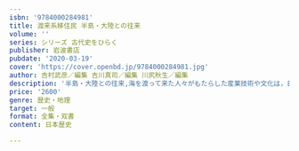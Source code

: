 ```yaml
---
isbn: '9784000284981'
title: 渡来系移住民 半島・大陸との往来
volume: ''
series: シリーズ 古代史をひらく
publisher: 岩波書店
pubdate: '2020-03-19'
cover: 'https://cover.openbd.jp/9784000284981.jpg'
author: 吉村武彦／編集 吉川真司／編集 川尻秋生／編集
description: '半島・大陸との往来,海を渡って来た人々がもたらした産業技術や文化は，日本列島の古代社会をどのように革新していったのか．'
price: '2600'
genre: 歴史・地理
target: 一般
format: 全集・双書
content: 日本歴史

---
```

